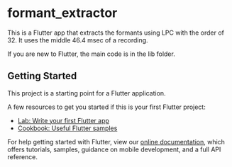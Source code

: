 # formant_extractor

This is a Flutter app that extracts the formants using LPC with the order of 32. It uses the middle 46.4 msec of a recording.

If you are new to Flutter, the main code is in the lib folder.

## Getting Started

This project is a starting point for a Flutter application.

A few resources to get you started if this is your first Flutter project:

- [Lab: Write your first Flutter app](https://flutter.dev/docs/get-started/codelab)
- [Cookbook: Useful Flutter samples](https://flutter.dev/docs/cookbook)

For help getting started with Flutter, view our
[online documentation](https://flutter.dev/docs), which offers tutorials,
samples, guidance on mobile development, and a full API reference.

